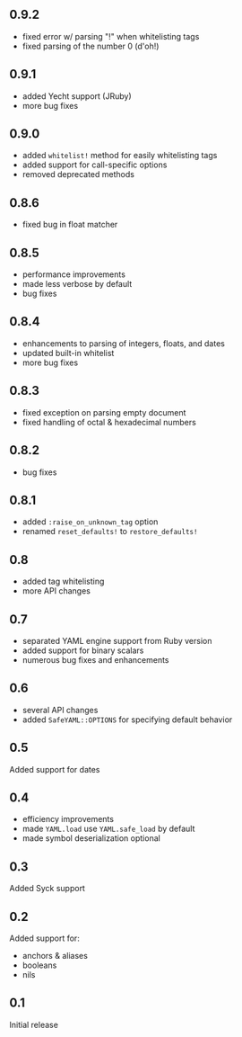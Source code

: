 0.9.2
-----

- fixed error w/ parsing "!" when whitelisting tags
- fixed parsing of the number 0 (d'oh!)

0.9.1
-----

- added Yecht support (JRuby)
- more bug fixes

0.9.0
-----

- added `whitelist!` method for easily whitelisting tags
- added support for call-specific options
- removed deprecated methods

0.8.6
-----

- fixed bug in float matcher

0.8.5
-----

- performance improvements
- made less verbose by default
- bug fixes

0.8.4
-----

- enhancements to parsing of integers, floats, and dates
- updated built-in whitelist
- more bug fixes

0.8.3
-----

- fixed exception on parsing empty document
- fixed handling of octal & hexadecimal numbers

0.8.2
-----

- bug fixes

0.8.1
-----

- added `:raise_on_unknown_tag` option
- renamed `reset_defaults!` to `restore_defaults!`

0.8
---

- added tag whitelisting
- more API changes

0.7
---

- separated YAML engine support from Ruby version
- added support for binary scalars
- numerous bug fixes and enhancements

0.6
---

- several API changes
- added `SafeYAML::OPTIONS` for specifying default behavior

0.5
---

Added support for dates

0.4
---

- efficiency improvements
- made `YAML.load` use `YAML.safe_load` by default
- made symbol deserialization optional

0.3
---

Added Syck support

0.2
---

Added support for:

- anchors & aliases
- booleans
- nils

0.1
---

Initial release

